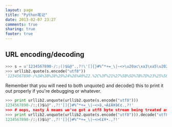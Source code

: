 ```yaml
---
layout: page
title: "Python笔记"
date: 2013-02-07 23:27
comments: true
sharing: true
footer: true
---
```


## URL encoding/decoding

``` python
>>> s = u'1234567890-/:;()$&@".,?!\'[]{}#%^*+=_\|~<>\u20ac\xa3\xa5\u2022.,?!\''
>>> urllib2.quote(s.encode("utf8"))
'1234567890-/%3A%3B%28%29%24%26%40%22.%2C%3F%21%27%5B%5D%7B%7D%23%25%5E%2A%2B%3D_%5C%7C%7E%3C%3E%E2%82%AC%C2%A3%C2%A5%E2%80%A2.%2C%3F%21%27'
```

Remember that you will need to both unquote() and decode() this to print it out properly if you're debugging or whatever.

``` python
>>> print urllib2.unquote(urllib2.quote(s.encode("utf8")))
1234567890-/:;()$&@".,?!'[]{}#%^*+=_\|~<>â‚¬Â£Â¥â€¢.,?!'
>>> # oops, nasty Â means we've got a utf8 byte stream being treated as an ascii stream
>>> print urllib2.unquote(urllib2.quote(s.encode("utf8"))).decode("utf8")
1234567890-/:;()$&@".,?!'[]{}#%^*+=_\|~<>€£¥•.,?!'
```
